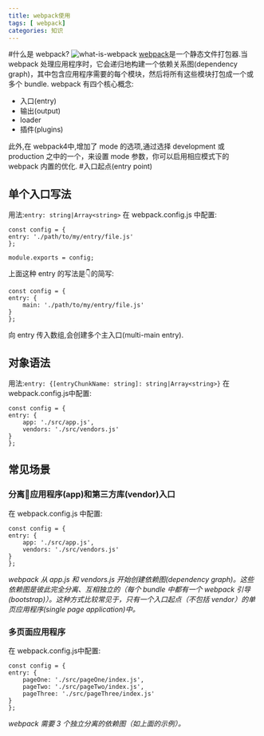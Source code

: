 ```yaml
---
title: webpack使用
tags: [ webpack]
categories: 知识 
---
```

#什么是 webpack?
![what-is-webpack](https://i.loli.net/2019/01/12/5c39eb56b9248.png)
[webpack](https://www.webpackjs.com/concepts/)是一个静态文件打包器.当 webpack 处理应用程序时，它会递归地构建一个依赖关系图(dependency graph)，其中包含应用程序需要的每个模块，然后将所有这些模块打包成一个或多个 bundle.
webpack 有四个核心概念:
* 入口(entry)
* 输出(output)
* loader
* 插件(plugins)

此外,在 webpack4中,增加了 mode 的选项,通过选择 development 或 production 之中的一个，来设置 mode 参数，你可以启用相应模式下的 webpack 内置的优化.
#入口起点(entry point)
## 单个入口写法
用法:`entry: string|Array<string>`
在 webpack.config.js 中配置:

    const config = {
    entry: './path/to/my/entry/file.js'
    };

    module.exports = config;
上面这种 entry 的写法是👇的简写:

    const config = {
    entry: {
        main: './path/to/my/entry/file.js'
    }
    };
向 entry 传入数组,会创建多个主入口(multi-main entry).
## 对象语法
用法:`entry: {[entryChunkName: string]: string|Array<string>}`
在 webpack.config.js中配置:

    const config = {
    entry: {
        app: './src/app.js',
        vendors: './src/vendors.js'
    }
    };
## 常见场景
### 分离应用程序(app)和第三方库(vendor)入口
在 webpack.config.js 中配置:

    const config = {
    entry: {
        app: './src/app.js',
        vendors: './src/vendors.js'
    }
    };
 *webpack 从 app.js 和 vendors.js 开始创建依赖图(dependency graph)。这些依赖图是彼此完全分离、互相独立的（每个 bundle 中都有一个 webpack 引导(bootstrap)）。这种方式比较常见于，只有一个入口起点（不包括 vendor）的单页应用程序(single page application)中。*
 ### 多页面应用程序
 在 webpack.config.js中配置:

    const config = {
    entry: {
        pageOne: './src/pageOne/index.js',
        pageTwo: './src/pageTwo/index.js',
        pageThree: './src/pageThree/index.js'
    }
    };
*webpack 需要 3 个独立分离的依赖图（如上面的示例）。*